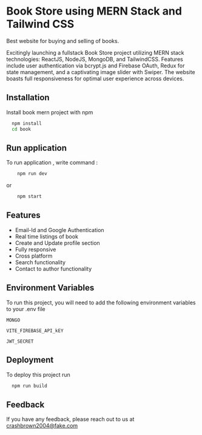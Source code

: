 
# Book Store using MERN Stack and Tailwind CSS

Best website for buying and selling of books.


Excitingly launching a fullstack Book Store project utilizing MERN stack technologies: ReactJS, NodeJS, MongoDB, and TailwindCSS. Features include user authentication via bcrypt.js and Firebase OAuth, Redux for state management, and a captivating image slider with Swiper. The website boasts full responsiveness for optimal user experience across devices.


## Installation

Install book mern project with npm

```bash
  npm install 
  cd book
```
    
## Run application

To run application , write command : 

```bash
    npm run dev
```

or 

```bash
    npm start
```

## Features

- Email-Id and Google Authentication
- Real time listings of book
- Create and Update profile section
- Fully responsive
- Cross platform
- Search functionality
- Contact to author functionality


## Environment Variables

To run this project, you will need to add the following environment variables to your .env file

`MONGO`

`VITE_FIREBASE_API_kEY`

`JWT_SECRET`

## Deployment

To deploy this project run

```bash
  npm run build
```


## Feedback

If you have any feedback, please reach out to us at crashbrown2004@fake.com

